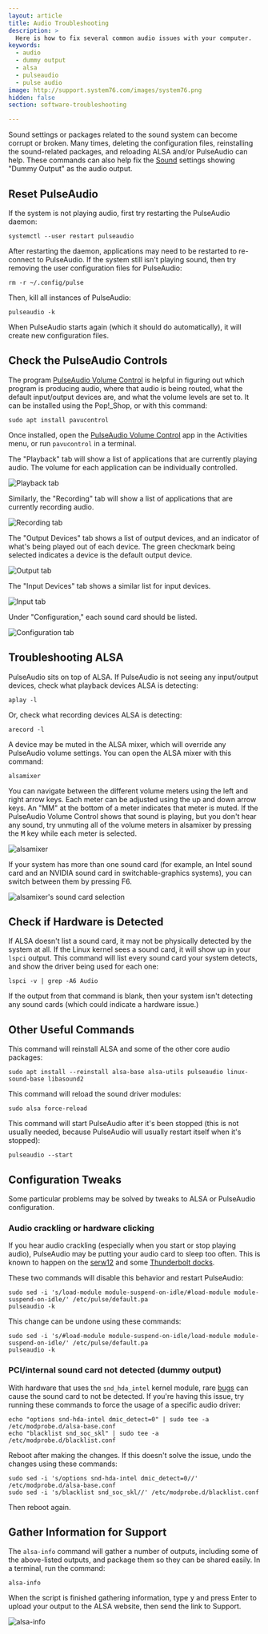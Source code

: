 ```yaml
---
layout: article
title: Audio Troubleshooting
description: >
  Here is how to fix several common audio issues with your computer.
keywords:
  - audio
  - dummy output
  - alsa
  - pulseaudio
  - pulse audio
image: http://support.system76.com/images/system76.png
hidden: false
section: software-troubleshooting

---
```


Sound settings or packages related to the sound system can become corrupt or broken. Many times, deleting the configuration files, reinstalling the sound-related packages, and reloading ALSA and/or PulseAudio can help. These commands can also help fix the <u>Sound</u> settings showing "Dummy Output" as the audio output.

## Reset PulseAudio

If the system is not playing audio, first try restarting the PulseAudio daemon:

```
systemctl --user restart pulseaudio
```

After restarting the daemon, applications may need to be restarted to re-connect to PulseAudio. If the system still isn't playing sound, then try removing the user configuration files for PulseAudio:

```
rm -r ~/.config/pulse
```

Then, kill all instances of PulseAudio:

```
pulseaudio -k
```

When PulseAudio starts again (which it should do automatically), it will create new configuration files.

## Check the PulseAudio Controls

The program <u>PulseAudio Volume Control</u> is helpful in figuring out which program is producing audio, where that audio is being routed, what the default input/output devices are, and what the volume levels are set to.  It can be installed using the Pop!\_Shop, or with this command:

```
sudo apt install pavucontrol
```

Once installed, open the <u>PulseAudio Volume Control</u> app in the Activities menu, or run `pavucontrol` in a terminal.

The "Playback" tab will show a list of applications that are currently playing audio. The volume for each application can be individually controlled.

![Playback tab](/images/audio/pavucontrol-playback.png)

Similarly, the "Recording" tab will show a list of applications that are currently recording audio.

![Recording tab](/images/audio/pavucontrol-recording.png)

The "Output Devices" tab shows a list of output devices, and an indicator of what's being played out of each device. The green checkmark being selected indicates a device is the default output device.

![Output tab](/images/audio/pavucontrol-output.png)

The "Input Devices" tab shows a similar list for input devices.

![Input tab](/images/audio/pavucontrol-input.png)

Under "Configuration," each sound card should be listed.

![Configuration tab](/images/audio/pavucontrol-configuration.png)

## Troubleshooting ALSA

PulseAudio sits on top of ALSA. If PulseAudio is not seeing any input/output devices, check what playback devices ALSA is detecting:

```
aplay -l
```

Or, check what recording devices ALSA is detecting:

```
arecord -l
```

A device may be muted in the ALSA mixer, which will override any PulseAudio volume settings. You can open the ALSA mixer with this command:

```
alsamixer
```

You can navigate between the different volume meters using the left and right arrow keys. Each meter can be adjusted using the up and down arrow keys. An "MM" at the bottom of a meter indicates that meter is muted. If the PulseAudio Volume Control shows that sound is playing, but you don't hear any sound, try unmuting all of the volume meters in alsamixer by pressing the <kbd>M</kbd> key while each meter is selected.

![alsamixer](/images/audio/alsamixer-main.png)

If your system has more than one sound card (for example, an Intel sound card and an NVIDIA sound card in switchable-graphics systems), you can switch between them by pressing F6.

![alsamixer's sound card selection](/images/audio/alsamixer-soundcard.png)

## Check if Hardware is Detected

If ALSA doesn't list a sound card, it may not be physically detected by the system at all. If the Linux kernel sees a sound card, it will show up in your `lspci` output. This command will list every sound card your system detects, and show the driver being used for each one:

```
lspci -v | grep -A6 Audio
```

If the output from that command is blank, then your system isn't detecting any sound cards (which could indicate a hardware issue.)

## Other Useful Commands

This command will reinstall ALSA and some of the other core audio packages:

```
sudo apt install --reinstall alsa-base alsa-utils pulseaudio linux-sound-base libasound2
```

This command will reload the sound driver modules:

```
sudo alsa force-reload
```

This command will start PulseAudio after it's been stopped (this is not usually needed, because PulseAudio will usually restart itself when it's stopped):

```
pulseaudio --start
```

## Configuration Tweaks

Some particular problems may be solved by tweaks to ALSA or PulseAudio configuration.

### Audio crackling or hardware clicking

If you hear audio crackling (especially when you start or stop playing audio), PulseAudio may be putting your audio card to sleep too often. This is known to happen on the [serw12](/articles/serval-dac/) and some [Thunderbolt docks](https://github.com/system76/docs/issues/491).

These two commands will disable this behavior and restart PulseAudio:

```
sudo sed -i 's/load-module module-suspend-on-idle/#load-module module-suspend-on-idle/' /etc/pulse/default.pa
pulseaudio -k
```

This change can be undone using these commands:

```
sudo sed -i 's/#load-module module-suspend-on-idle/load-module module-suspend-on-idle/' /etc/pulse/default.pa
pulseaudio -k
```

### PCI/internal sound card not detected (dummy output)

With hardware that uses the `snd_hda_intel` kernel module, rare [bugs](https://bugs.launchpad.net/ubuntu/+source/linux-oem-osp1/+bug/1864061) can cause the sound card to not be detected. If you're having this issue, try running these commands to force the usage of a specific audio driver:

```
echo "options snd-hda-intel dmic_detect=0" | sudo tee -a /etc/modprobe.d/alsa-base.conf
echo "blacklist snd_soc_skl" | sudo tee -a /etc/modprobe.d/blacklist.conf
```

Reboot after making the changes. If this doesn't solve the issue, undo the changes using these commands:

```
sudo sed -i 's/options snd-hda-intel dmic_detect=0//' /etc/modprobe.d/alsa-base.conf
sudo sed -i 's/blacklist snd_soc_skl//' /etc/modprobe.d/blacklist.conf
```

Then reboot again.

## Gather Information for Support

The `alsa-info` command will gather a number of outputs, including some of the above-listed outputs, and package them so they can be shared easily. In a terminal, run the command:

```
alsa-info
```

When the script is finished gathering information, type <kbd>y</kbd> and press Enter to upload your output to the ALSA website, then send the link to Support.

![alsa-info](/images/audio/alsa-info.png)
